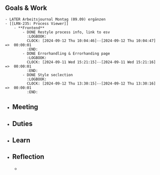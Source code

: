 ## Goals & Work
	- LATER Arbeitsjournal Montag (09.09) ergänzen
	- [[LRN-235: Process Viewer]]
		- **Frontend**
			- DONE Restyle process info, link to esv
			  :LOGBOOK:
			  CLOCK: [2024-09-12 Thu 10:04:46]--[2024-09-12 Thu 10:04:47] =>  00:00:01
			  :END:
			- DONE Errorhandling & Errorhanding page
			  :LOGBOOK:
			  CLOCK: [2024-09-11 Wed 15:21:15]--[2024-09-11 Wed 15:21:16] =>  00:00:01
			  :END:
			- DONE Style seclection
			  :LOGBOOK:
			  CLOCK: [2024-09-12 Thu 13:30:15]--[2024-09-12 Thu 13:30:16] =>  00:00:01
			  :END:
- ## Meeting
- ## Duties
- ## Learn
- ## Reflection
	-